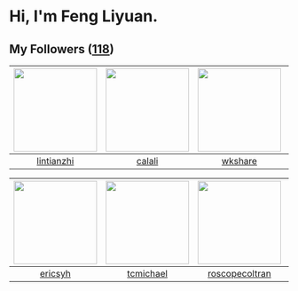 # Hi, I'm Feng Liyuan.

## My Followers ([118](https://github.com/SunRunAway?tab=followers))

| <img src="https://avatars.githubusercontent.com/u/1457382?v=4" width="150" height="150" /> | <img src="https://avatars.githubusercontent.com/u/15995588?v=4" width="150" height="150" /> | <img src="https://avatars.githubusercontent.com/u/2918384?v=4" width="150" height="150" /> | <img src="https://avatars.githubusercontent.com/u/6133860?v=4" width="150" height="150" /> |
| :----------------------------------------------------------------------------------------: | :-----------------------------------------------------------------------------------------: | :----------------------------------------------------------------------------------------: | :----------------------------------------------------------------------------------------: |
|                         [lintianzhi](https://github.com/lintianzhi)                        |                             [calali](https://github.com/calali)                             |                            [wkshare](https://github.com/wkshare)                           |                         [jianzhiyao](https://github.com/jianzhiyao)                        |

| <img src="https://avatars.githubusercontent.com/u/10498732?v=4" width="150" height="150" /> | <img src="https://avatars.githubusercontent.com/u/1506474?v=4" width="150" height="150" /> | <img src="https://avatars.githubusercontent.com/u/24416962?v=4" width="150" height="150" /> | <img src="https://avatars.githubusercontent.com/u/14808551?v=4" width="150" height="150" /> |
| :-----------------------------------------------------------------------------------------: | :----------------------------------------------------------------------------------------: | :-----------------------------------------------------------------------------------------: | :-----------------------------------------------------------------------------------------: |
|                            [ericsyh](https://github.com/ericsyh)                            |                          [tcmichael](https://github.com/tcmichael)                         |                     [roscopecoltran](https://github.com/roscopecoltran)                     |                            [Lisprez](https://github.com/Lisprez)                            |
